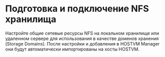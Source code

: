 # Подготовка и подключение NFS хранилища

Настройте общие сетевые ресурсы NFS на локальном хранилище или удаленном сервере для использования в качестве доменов хранения (Storage Domains). После настройки и добавления в HOSTVM Manager они будут автоматически импортированы на хосты HOSTVM.

